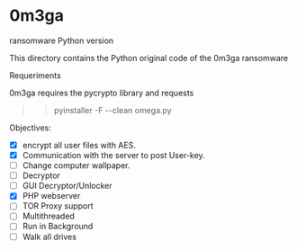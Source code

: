 # 0m3ga

ransomware Python version

This directory contains the Python original code of the 0m3ga ransomware

Requeriments

0m3ga requires the pycrypto library and requests

>> pyinstaller -F --clean omega.py

Objectives:
- [x] encrypt all user files with AES.
- [x] Communication with the server to post User-key.
- [ ] Change computer wallpaper.
- [ ] Decryptor
- [ ] GUI Decryptor/Unlocker
- [x] PHP webserver
- [ ] TOR Proxy support
- [ ] Multithreaded
- [ ] Run in Background
- [ ] Walk all drives